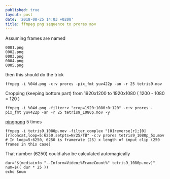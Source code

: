 ```yaml
---
published: true
layout: post
date: '2018-08-25 14:03 +0200'
title: ffmpeg png sequence to prores mov
---
```

Assuming frames are named

    0001.png
    0002.png
    0003.png
    0004.png
    0005.png

then this should do the trick

	ffmpeg -i %04d.png -c:v prores -pix_fmt yuv422p -an -r 25 tetris9.mov
    
Cropping (keeping bottom part) from 1920x1200 to 1920x1080 ( 1200 - 1080 = 120 )
    
    ffmpeg -i %04d.png -filter:v "crop=1920:1080:0:120" -c:v prores -pix_fmt yuv422p -an -r 25 tetris9_1080p.mov -y

[pingpong](https://www.questarter.com/q/how-to-loop-a-video-back-and-forth-with-ffmpeg-2_1089525.html) 5 times
    
    ffmpeg -i tetris9_1080p.mov -filter_complex "[0]reverse[r];[0][r]concat,loop=5:6250,setpts=N/25/TB" -c:v prores tetris9_1080p_5x.mov
    # In loop=5:6250, 6250 is framerate (25) x length of input clip (250 frames in this case)
    
 That number (6250) could also be calculated automagically
 
    dur="$(mediainfo "--Inform=Video;%FrameCount%" tetris9_1080p.mov)"
    num=$(( dur * 25 ))
    echo $num